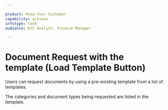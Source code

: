 ```yaml
---

product: Know Your Customer
capability: actions
infotype: task
audience: KYC Analyst, Finance Manager

---
```


# Document Request with the template \(Load Template Button\)

Users can request documents by using a pre-existing template from a list of templates.

The categories and document types being requested are listed in the template.